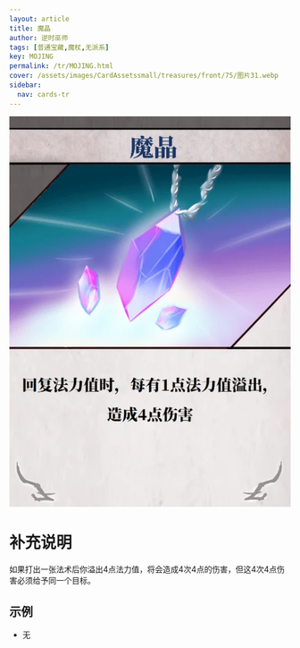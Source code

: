 ```yaml
---
layout: article
title: 魔晶
author: 逆时巫师
tags: [普通宝藏,魔杖,无派系]
key: MOJING
permalink: /tr/MOJING.html
cover: /assets/images/CardAssetssmall/treasures/front/75/图片31.webp
sidebar:
  nav: cards-tr
---
```

![](/assets/images/CardAssets/treasures/front/75/图片31.webp)

# 补充说明
如果打出一张法术后你溢出4点法力值，将会造成4次4点的伤害，但这4次4点伤害必须给予同一个目标。

## 示例
* 无